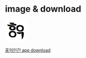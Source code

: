 # image & download

![혹익인간 아이콘](https://raw.githubusercontent.com/npj0208/image/refs/heads/main/menu_refresh.png)

[홍익인간 app download](https://github.com/npj0208/image/raw/refs/heads/main/app-release.apk)
